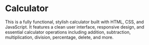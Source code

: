 # Calculator
This is a fully functional, stylish calculator built with HTML, CSS, and JavaScript. It features a clean user interface, responsive design, and essential calculator operations including addition, subtraction, multiplication, division, percentage, delete, and more.
